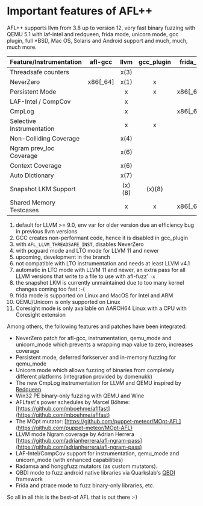 # Important features of AFL++

  AFL++ supports llvm from 3.8 up to version 12, very fast binary fuzzing with QEMU 5.1
  with laf-intel and redqueen, frida mode, unicorn mode, gcc plugin, full *BSD,
  Mac OS, Solaris and Android support and much, much, much more.

  | Feature/Instrumentation  | afl-gcc | llvm      | gcc_plugin | frida_mode(9)    | qemu_mode(10)    |unicorn_mode(10)  |coresight_mode(11)|
  | -------------------------|:-------:|:---------:|:----------:|:----------------:|:----------------:|:----------------:|:----------------:|
  | Threadsafe counters      |         |     x(3)  |            |                  |                  |                  |                  |
  | NeverZero                | x86[_64]|     x(1)  |     x      |         x        |         x        |         x        |                  |
  | Persistent Mode          |         |     x     |     x      | x86[_64]/arm64   | x86[_64]/arm[64] |         x        |                  |
  | LAF-Intel / CompCov      |         |     x     |            |                  | x86[_64]/arm[64] | x86[_64]/arm[64] |                  |
  | CmpLog                   |         |     x     |            | x86[_64]/arm64   | x86[_64]/arm[64] |                  |                  |
  | Selective Instrumentation|         |     x     |     x      |         x        |         x        |                  |                  |
  | Non-Colliding Coverage   |         |     x(4)  |            |                  |        (x)(5)    |                  |                  |
  | Ngram prev_loc Coverage  |         |     x(6)  |            |                  |                  |                  |                  |
  | Context Coverage         |         |     x(6)  |            |                  |                  |                  |                  |
  | Auto Dictionary          |         |     x(7)  |            |                  |                  |                  |                  |
  | Snapshot LKM Support     |         |    (x)(8) |    (x)(8)  |                  |        (x)(5)    |                  |                  |
  | Shared Memory Testcases  |         |     x     |     x      | x86[_64]/arm64   |         x        |         x        |                  |

  1. default for LLVM >= 9.0, env var for older version due an efficiency bug in previous llvm versions
  2. GCC creates non-performant code, hence it is disabled in gcc_plugin
  3. with `AFL_LLVM_THREADSAFE_INST`, disables NeverZero
  4. with pcguard mode and LTO mode for LLVM 11 and newer
  5. upcoming, development in the branch
  6. not compatible with LTO instrumentation and needs at least LLVM v4.1
  7. automatic in LTO mode with LLVM 11 and newer, an extra pass for all LLVM versions that write to a file to use with afl-fuzz' `-x`
  8. the snapshot LKM is currently unmaintained due to too many kernel changes coming too fast :-(
  9. frida mode is supported on Linux and MacOS for Intel and ARM
 10. QEMU/Unicorn is only supported on Linux
 11. Coresight mode is only available on AARCH64 Linux with a CPU with Coresight extension

  Among others, the following features and patches have been integrated:

  * NeverZero patch for afl-gcc, instrumentation, qemu_mode and unicorn_mode which prevents a wrapping map value to zero, increases coverage
  * Persistent mode, deferred forkserver and in-memory fuzzing for qemu_mode
  * Unicorn mode which allows fuzzing of binaries from completely different platforms (integration provided by domenukk)
  * The new CmpLog instrumentation for LLVM and QEMU inspired by [Redqueen](https://www.syssec.ruhr-uni-bochum.de/media/emma/veroeffentlichungen/2018/12/17/NDSS19-Redqueen.pdf)
  * Win32 PE binary-only fuzzing with QEMU and Wine
  * AFLfast's power schedules by Marcel Böhme: [https://github.com/mboehme/aflfast](https://github.com/mboehme/aflfast)
  * The MOpt mutator: [https://github.com/puppet-meteor/MOpt-AFL](https://github.com/puppet-meteor/MOpt-AFL)
  * LLVM mode Ngram coverage by Adrian Herrera [https://github.com/adrianherrera/afl-ngram-pass](https://github.com/adrianherrera/afl-ngram-pass)
  * LAF-Intel/CompCov support for instrumentation, qemu_mode and unicorn_mode (with enhanced capabilities)
  * Radamsa and honggfuzz mutators (as custom mutators).
  * QBDI mode to fuzz android native libraries via Quarkslab's [QBDI](https://github.com/QBDI/QBDI) framework
  * Frida and ptrace mode to fuzz binary-only libraries, etc.

  So all in all this is the best-of AFL that is out there :-)